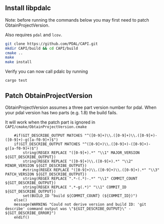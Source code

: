 ## Install libpdalc

Note: before running the commands below you may first need to patch ObtainProjectVersion.

Also requires ``` pdal ``` and ``` lcov ```. 

```bash
git clone https://github.com/PDAL/CAPI.git 
mkdir CAPI/build && cd CAPI/build
cmake ..
make
make install
```

Verify you can now call pdalc by running 

``` cargo test ```

## Patch ObtainProjectVersion

ObtainProjectVersion assumes a three part version number for pdal. When your pdal version has two parts (e.g. 1.8) the build fails.

It will work when the patch part is ignored in ``` CAPI/cmake/ObtainProjectVersion.cmake ```

```
	#if(GIT_DESCRIBE_OUTPUT MATCHES "^([0-9]+)\\.([0-9]+)\\.([0-9]+)-([0-9]+)-g([a-f0-9]+)$")
	if(GIT_DESCRIBE_OUTPUT MATCHES "^([0-9]+)\\.([0-9]+)-([0-9]+)-g([a-f0-9]+)$")
		string(REGEX REPLACE "([0-9]+).*" "\\1" MAJOR_VERSION ${GIT_DESCRIBE_OUTPUT})
		string(REGEX REPLACE "([0-9]+)\\.([0-9]+).*" "\\2" MINOR_VERSION ${GIT_DESCRIBE_OUTPUT})
		#string(REGEX REPLACE "([0-9]+)\\.([0-9]+)\\.([0-9]+).*" "\\3" PATCH_VERSION ${GIT_DESCRIBE_OUTPUT})
		string(REGEX REPLACE ".*-(.*)-.*" "\\1" COMMIT_COUNT ${GIT_DESCRIBE_OUTPUT})
		string(REGEX REPLACE ".*-g(.*)" "\\1" COMMIT_ID ${GIT_DESCRIBE_OUTPUT})
		set(BUILD_ID "build ${COMMIT_COUNT} (${COMMIT_ID})")
	else()
	message(WARNING "Could not derive version and build ID: 'git describe' command output was \"${GIT_DESCRIBE_OUTPUT}\" - ${GIT_DESCRIBE_ERROR}")
	endif()
  ```
